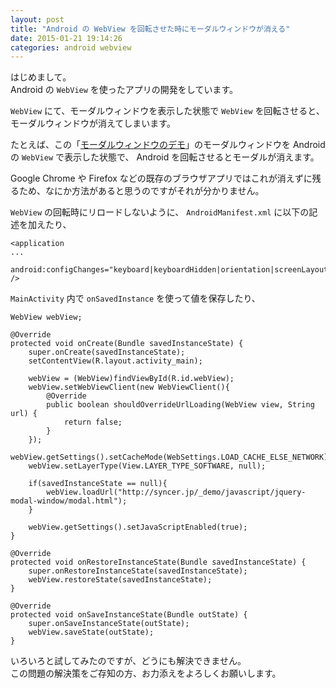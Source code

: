 ```yaml
---
layout: post
title: "Android の WebView を回転させた時にモーダルウィンドウが消える"
date: 2015-01-21 19:14:26
categories: android webview
---
```

<p>はじめまして。<br>
Android の <code>WebView</code> を使ったアプリの開発をしています。</p>

<p><code>WebView</code> にて、モーダルウィンドウを表示した状態で <code>WebView</code> を回転させると、<br>
モーダルウィンドウが消えてしまいます。</p>

<p>たとえば、この「<a href="http://syncer.jp/_demo/javascript/jquery-modal-window/modal.html">モーダルウィンドウのデモ</a>」のモーダルウィンドウを Android の <code>WebView</code> で表示した状態で、 Android を回転させるとモーダルが消えます。</p>

<p>Google Chrome や Firefox などの既存のブラウザアプリではこれが消えずに残るため、なにか方法があると思うのですがそれが分かりません。</p>

<p><code>WebView</code> の回転時にリロードしないように、 <code>AndroidManifest.xml</code> に以下の記述を加えたり、</p>

<pre class="lang-xml prettyprint-override"><code>&lt;application
...
 android:configChanges="keyboard|keyboardHidden|orientation|screenLayout|uiMode|screenSize|smallestScreenSize"
/&gt;
</code></pre>

<p><code>MainActivity</code> 内で <code>onSavedInstance</code> を使って値を保存したり、</p>

<pre class="lang-java prettyprint-override"><code>WebView webView;

@Override
protected void onCreate(Bundle savedInstanceState) {
    super.onCreate(savedInstanceState);
    setContentView(R.layout.activity_main);

    webView = (WebView)findViewById(R.id.webView);
    webView.setWebViewClient(new WebViewClient(){
        @Override
        public boolean shouldOverrideUrlLoading(WebView view, String url) {
            return false;
        }
    });
    webView.getSettings().setCacheMode(WebSettings.LOAD_CACHE_ELSE_NETWORK);
    webView.setLayerType(View.LAYER_TYPE_SOFTWARE, null);

    if(savedInstanceState == null){
        webView.loadUrl("http://syncer.jp/_demo/javascript/jquery-modal-window/modal.html");
    }

    webView.getSettings().setJavaScriptEnabled(true);
}

@Override
protected void onRestoreInstanceState(Bundle savedInstanceState) {
    super.onRestoreInstanceState(savedInstanceState);
    webView.restoreState(savedInstanceState);
}

@Override
protected void onSaveInstanceState(Bundle outState) {
    super.onSaveInstanceState(outState);
    webView.saveState(outState);
}
</code></pre>

<p>いろいろと試してみたのですが、どうにも解決できません。<br>
この問題の解決策をご存知の方、お力添えをよろしくお願いします。</p>
